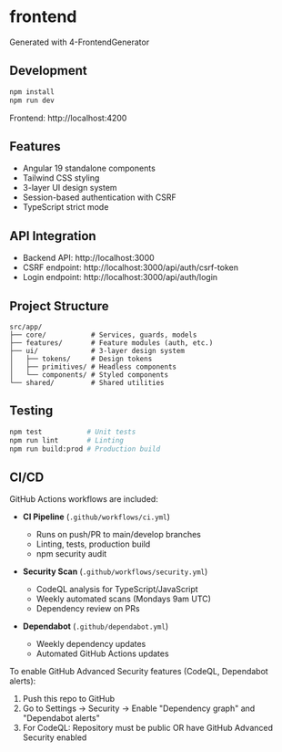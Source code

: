 # frontend

Generated with 4-FrontendGenerator

## Development

```bash
npm install
npm run dev
```

Frontend: http://localhost:4200

## Features

- Angular 19 standalone components
- Tailwind CSS styling
- 3-layer UI design system
- Session-based authentication with CSRF
- TypeScript strict mode

## API Integration

- Backend API: http://localhost:3000
- CSRF endpoint: http://localhost:3000/api/auth/csrf-token
- Login endpoint: http://localhost:3000/api/auth/login

## Project Structure

```
src/app/
├── core/           # Services, guards, models
├── features/       # Feature modules (auth, etc.)
├── ui/             # 3-layer design system
│   ├── tokens/     # Design tokens
│   ├── primitives/ # Headless components
│   └── components/ # Styled components
└── shared/         # Shared utilities
```

## Testing

```bash
npm test           # Unit tests
npm run lint       # Linting
npm run build:prod # Production build
```

## CI/CD

GitHub Actions workflows are included:

- **CI Pipeline** (`.github/workflows/ci.yml`)
  - Runs on push/PR to main/develop branches
  - Linting, tests, production build
  - npm security audit

- **Security Scan** (`.github/workflows/security.yml`)
  - CodeQL analysis for TypeScript/JavaScript
  - Weekly automated scans (Mondays 9am UTC)
  - Dependency review on PRs

- **Dependabot** (`.github/dependabot.yml`)
  - Weekly dependency updates
  - Automated GitHub Actions updates

To enable GitHub Advanced Security features (CodeQL, Dependabot alerts):
1. Push this repo to GitHub
2. Go to Settings → Security → Enable "Dependency graph" and "Dependabot alerts"
3. For CodeQL: Repository must be public OR have GitHub Advanced Security enabled
```
